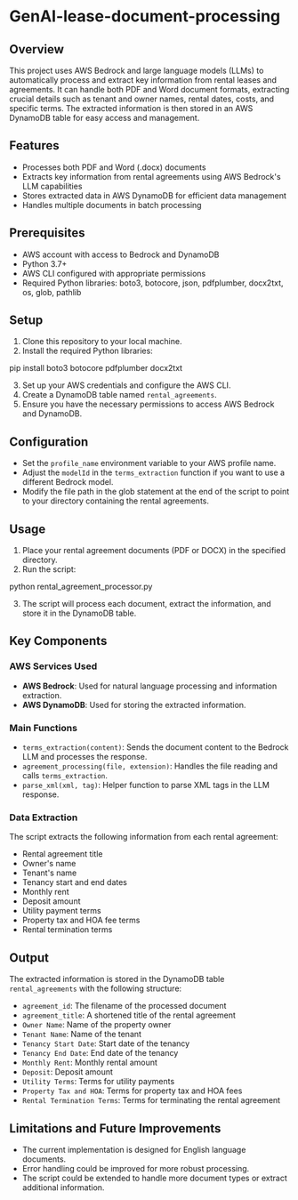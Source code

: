 # GenAI-lease-document-processing

## Overview

This project uses AWS Bedrock and large language models (LLMs) to automatically process and extract key information from rental leases and agreements. It can handle both PDF and Word document formats, extracting crucial details such as tenant and owner names, rental dates, costs, and specific terms. The extracted information is then stored in an AWS DynamoDB table for easy access and management.

## Features

- Processes both PDF and Word (.docx) documents
- Extracts key information from rental agreements using AWS Bedrock's LLM capabilities
- Stores extracted data in AWS DynamoDB for efficient data management
- Handles multiple documents in batch processing

## Prerequisites

- AWS account with access to Bedrock and DynamoDB
- Python 3.7+
- AWS CLI configured with appropriate permissions
- Required Python libraries: boto3, botocore, json, pdfplumber, docx2txt, os, glob, pathlib

## Setup

1. Clone this repository to your local machine.
2. Install the required Python libraries:

    

pip install boto3 botocore pdfplumber docx2txt

    
3. Set up your AWS credentials and configure the AWS CLI.
4. Create a DynamoDB table named `rental_agreements`.
5. Ensure you have the necessary permissions to access AWS Bedrock and DynamoDB.

## Configuration

- Set the `profile_name` environment variable to your AWS profile name.
- Adjust the `modelId` in the `terms_extraction` function if you want to use a different Bedrock model.
- Modify the file path in the glob statement at the end of the script to point to your directory containing the rental agreements.

## Usage

1. Place your rental agreement documents (PDF or DOCX) in the specified directory.
2. Run the script:

    

python rental_agreement_processor.py

    
3. The script will process each document, extract the information, and store it in the DynamoDB table.

## Key Components

### AWS Services Used
- **AWS Bedrock**: Used for natural language processing and information extraction.
- **AWS DynamoDB**: Used for storing the extracted information.

### Main Functions
- `terms_extraction(content)`: Sends the document content to the Bedrock LLM and processes the response.
- `agreement_processing(file, extension)`: Handles the file reading and calls `terms_extraction`.
- `parse_xml(xml, tag)`: Helper function to parse XML tags in the LLM response.

### Data Extraction
The script extracts the following information from each rental agreement:
- Rental agreement title
- Owner's name
- Tenant's name
- Tenancy start and end dates
- Monthly rent
- Deposit amount
- Utility payment terms
- Property tax and HOA fee terms
- Rental termination terms

## Output

The extracted information is stored in the DynamoDB table `rental_agreements` with the following structure:

- `agreement_id`: The filename of the processed document
- `agreement_title`: A shortened title of the rental agreement
- `Owner Name`: Name of the property owner
- `Tenant Name`: Name of the tenant
- `Tenancy Start Date`: Start date of the tenancy
- `Tenancy End Date`: End date of the tenancy
- `Monthly Rent`: Monthly rental amount
- `Deposit`: Deposit amount
- `Utility Terms`: Terms for utility payments
- `Property Tax and HOA`: Terms for property tax and HOA fees
- `Rental Termination Terms`: Terms for terminating the rental agreement

## Limitations and Future Improvements

- The current implementation is designed for English language documents.
- Error handling could be improved for more robust processing.
- The script could be extended to handle more document types or extract additional information.
